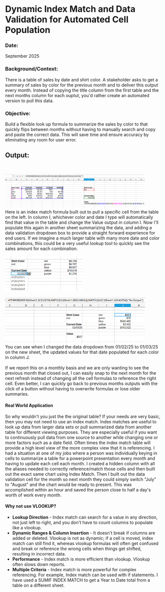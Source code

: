 <h1>Dynamic Index Match and Data Validation for Automated Cell Population</h1>

### Date:
September 2025

### Background/Context:
There is a table of sales by date and shirt color. A stakeholder asks to get a summary of sales by color for the previous month and to deliver this output every month. Instead of copying the title column from the first table and the next months column for each ouptut, you'd rather create an automated version to pull this data.

### Objective:
Build a flexible look up formula to summarize the sales by color to that quickly flips between months without having to manually search and copy and paste the correct data. This will save time and ensure accuracy by eliminating any room for user error.

<h2>Output:</h2>

<br />
<p align="left">
<img src="https://github.com/jameszil/pictures/blob/main/Excel/indexmatch1.png?raw=true" height="90%" width="90%" alt="Steps"/>
<br />
Here is an index match formula built out to pull a specific cell from the table on the left. In column I, whichever color and date I type will automatically find that value in the table and change the Value output in column I. Now I'll populate this again in another sheet summarizing the data, and adding a data validation dropdown box to provide a straight forward experience for end users. If we imagine a much larger table with many more date and color combinations, this could be a very useful lookup tool to quickly see the sales amount for each combination.
<br />
<br />
<img src="https://github.com/jameszil/pictures/blob/main/Excel/indexmatch%20dropdown.png?raw=true" height="50%" width="50%" alt="Steps"/>
<br />
<br />
<img src="https://github.com/jameszil/pictures/blob/main/Excel/indexmatch%20output.png?raw=true" height="90%" width="90%" alt="Steps"/>
<br />
You can see when I changed the data dropdown from 01/02/25 to 01/03/25 on the new sheet, the updated values for that date populated for each color in column J.
<br />
<br />
If we report this on a monthly basis and we are only wanting to see the previous month that closed out, I can easily snap to the next month for the next refresh instead of changing all the cell formulas to reference the right cell. Even better, I can quickly go back to previous months outputs with the click of a button without having to overwrite formulas or lose older summaries.
<br />

#### Real World Application

So why wouldn't you just the the original table? If your needs are very basic, then you may not need to use an index match. Index matches are useful to look up data from larger data sets or pull summarized data from another table for different viewing purposes. They are especially useful if you want to continuously pull data from one source to another while changing one or more factors such as a date field. Often times the index match table will provide a high level view of the more complex view that it is referencing. I had a situation at one of my jobs where a person was individually keying in cells to summarize a table for a powerpoint presentation every month and having to update each cell each month. I created a hidden column with all the aliases needed to correctly reference/match those cells and then built out the exact same chart using Index Match. Then I built out the data validation cell for the month so next month they could simply switch "July" to "August" and the chart would be ready to present. This was accomplished within an hour and saved the person close to half a day's worth of work every month.

#### Why not use VLOOKUP? 
- **Lookup Direction** - Index match can search for a value in any direction, not just left to right, and you don't have to count columns to populate like a vlookup.
- **Dynamic Ranges & Column Insertion** - It doesn't break if columns are added or deleted. Vlookup is not as dynamic; if a cell is moved, index match can still find it, whereas vlookup formulas will often get confused and break or reference the wrong cells when things get shifted, resulting in incorrect data.
- **Performance** - Index match is more efficient than vlookup. Vlookup often slows down reports.
- **Multiple Criteria** - Index match is more powerful for complex referencing. For example, Index match can be used with if statements. I have used a SUMIF INDEX MATCH to get a Year to Date total from a table on a different sheet.


